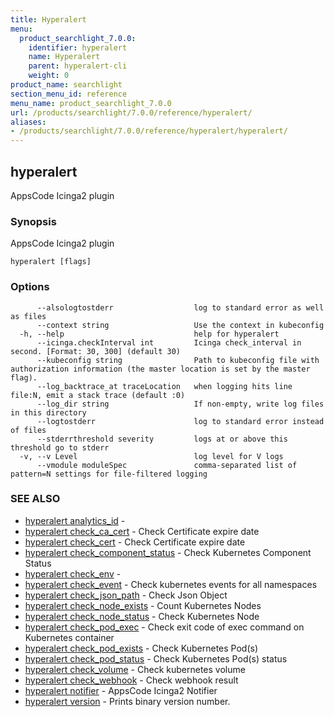 ```yaml
---
title: Hyperalert
menu:
  product_searchlight_7.0.0:
    identifier: hyperalert
    name: Hyperalert
    parent: hyperalert-cli
    weight: 0
product_name: searchlight
section_menu_id: reference
menu_name: product_searchlight_7.0.0
url: /products/searchlight/7.0.0/reference/hyperalert/
aliases:
- /products/searchlight/7.0.0/reference/hyperalert/hyperalert/
---
```


## hyperalert

AppsCode Icinga2 plugin

### Synopsis

AppsCode Icinga2 plugin

```
hyperalert [flags]
```

### Options

```
      --alsologtostderr                  log to standard error as well as files
      --context string                   Use the context in kubeconfig
  -h, --help                             help for hyperalert
      --icinga.checkInterval int         Icinga check_interval in second. [Format: 30, 300] (default 30)
      --kubeconfig string                Path to kubeconfig file with authorization information (the master location is set by the master flag).
      --log_backtrace_at traceLocation   when logging hits line file:N, emit a stack trace (default :0)
      --log_dir string                   If non-empty, write log files in this directory
      --logtostderr                      log to standard error instead of files
      --stderrthreshold severity         logs at or above this threshold go to stderr
  -v, --v Level                          log level for V logs
      --vmodule moduleSpec               comma-separated list of pattern=N settings for file-filtered logging
```

### SEE ALSO

* [hyperalert analytics_id](/products/searchlight/7.0.0/reference/hyperalert/hyperalert_analytics_id)	 - 
* [hyperalert check_ca_cert](/products/searchlight/7.0.0/reference/hyperalert/hyperalert_check_ca_cert)	 - Check Certificate expire date
* [hyperalert check_cert](/products/searchlight/7.0.0/reference/hyperalert/hyperalert_check_cert)	 - Check Certificate expire date
* [hyperalert check_component_status](/products/searchlight/7.0.0/reference/hyperalert/hyperalert_check_component_status)	 - Check Kubernetes Component Status
* [hyperalert check_env](/products/searchlight/7.0.0/reference/hyperalert/hyperalert_check_env)	 - 
* [hyperalert check_event](/products/searchlight/7.0.0/reference/hyperalert/hyperalert_check_event)	 - Check kubernetes events for all namespaces
* [hyperalert check_json_path](/products/searchlight/7.0.0/reference/hyperalert/hyperalert_check_json_path)	 - Check Json Object
* [hyperalert check_node_exists](/products/searchlight/7.0.0/reference/hyperalert/hyperalert_check_node_exists)	 - Count Kubernetes Nodes
* [hyperalert check_node_status](/products/searchlight/7.0.0/reference/hyperalert/hyperalert_check_node_status)	 - Check Kubernetes Node
* [hyperalert check_pod_exec](/products/searchlight/7.0.0/reference/hyperalert/hyperalert_check_pod_exec)	 - Check exit code of exec command on Kubernetes container
* [hyperalert check_pod_exists](/products/searchlight/7.0.0/reference/hyperalert/hyperalert_check_pod_exists)	 - Check Kubernetes Pod(s)
* [hyperalert check_pod_status](/products/searchlight/7.0.0/reference/hyperalert/hyperalert_check_pod_status)	 - Check Kubernetes Pod(s) status
* [hyperalert check_volume](/products/searchlight/7.0.0/reference/hyperalert/hyperalert_check_volume)	 - Check kubernetes volume
* [hyperalert check_webhook](/products/searchlight/7.0.0/reference/hyperalert/hyperalert_check_webhook)	 - Check webhook result
* [hyperalert notifier](/products/searchlight/7.0.0/reference/hyperalert/hyperalert_notifier)	 - AppsCode Icinga2 Notifier
* [hyperalert version](/products/searchlight/7.0.0/reference/hyperalert/hyperalert_version)	 - Prints binary version number.


